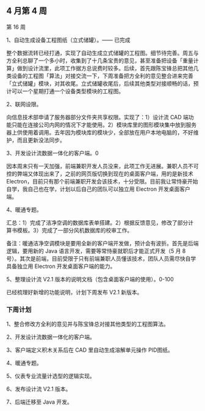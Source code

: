 ## 4 月第 4 周

第 16 周

1、自动生成设备工程图纸（立式储罐）。—— 已完成

整个数据流转已经打通，实现了自动生成立式储罐的工程图。细节待完善。周五与方全利总聊了一个多小时，收集到了十几条宝贵的意见，甚至准备把设备「重量计算」做到设计流里，此项工作据方总说费时较多。后续，首先跟陈宝锋总把其他几类设备的工程图「算法」对接交流一下，下周准备把方全利的意见整合进来完善「立式储罐」模块，对其收尾。立式储罐收尾后，后续其他类型对接顺畅的话，预计可以一个星期打通一个设备类型模块的工程图。

2、联网设限。

向信息技术部申请了服务器部分文件夹共享权限。实现了：1）设计流 CAD 端功能只能在连接公司内网的情况下才能使用。2）模块库里的图形模块集中放到服务器上供使用着调用。去年因为模块库的模块少，全部放在用户本地电脑的，不好维护，而且更新没法同步。

3、开发设计流数据一体化的客户端。0

因本周末只有一天加强，前端兼职开发人员没来，此项工作无进展。兼职人员不可控的弊端又体现出来了，之前的网页版切换到现在的桌面客户端，用的是新技术 Electron，目前只有那个前端兼职开发会该技术，十分受限。目前我让常恃豪开始自学，我自己也在学，计划以后自己的团队可以独立用 Electron 开发桌面客户端。

4、暖通专题。

汇总：1）完成了洁净空调的数据库表单搭建。2）根据反馈意见，修改了部分计算书模板。3）完成了一部分风机数据库的校审工作。

备注：暖通洁净空调模块是要用全新的客户端开发做，预计会有波折。首先是后端逻辑，要用新的 Java 语言开发，需要等常恃豪就职后才能正式开发（5 月 8 号）。其次是前端，目前受限于只有前端兼职人员懂该技术，团队人员需尽快自学具备独立用 Electron 开发桌面客户端的能力。

5、整理设计流 V2.1 版本的说明文档（包含桌面客户端的使用）。0-100

已经梳理好新增的功能说明，计划下周发布 V2.1 新版本。

### 下周计划

1、整合修改方全利的意见并与陈宝锋总对接其他类型的工程图算法。

2、开发设计流数据一体化的客户端。

3、客户端定义积木关系后在 CAD 里自动生成溶解单元操作 PID图纸。

4、暖通专题。

5、仪表专业流量计选型的逻辑实现。

6、发布设计流 V2.1 版本。

7、后端迁移至 Java 开发。